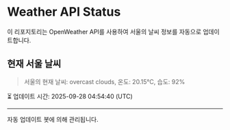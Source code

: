 
# Weather API Status

이 리포지토리는 OpenWeather API를 사용하여 서울의 날씨 정보를 자동으로 업데이트합니다.

## 현재 서울 날씨
> 서울의 현재 날씨: overcast clouds, 온도: 20.15°C, 습도: 92%

⏳ 업데이트 시간: 2025-09-28 04:54:40 (UTC)

---
자동 업데이트 봇에 의해 관리됩니다.
